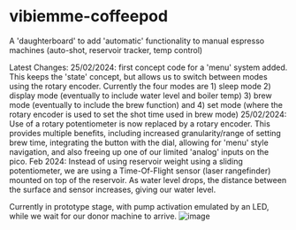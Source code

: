 # vibiemme-coffeepod
A 'daughterboard' to add 'automatic' functionality to manual espresso machines (auto-shot, reservoir tracker, temp control)

Latest Changes:
25/02/2024: first concept code for a 'menu' system added. This keeps the 'state' concept, but allows us to switch between modes using the rotary encoder. Currently the four modes are 1) sleep mode 2) display mode (eventually to include water level and boiler temp) 3) brew mode (eventually to include the brew function) and 4) set mode (where the rotary encoder is used to set the shot time used in brew mode)
25/02/2024: Use of a rotary potentiometer is now replaced by a rotary encoder. This provides multiple benefits, including increased granularity/range of setting brew time, integrating the button with the dial, allowing for 'menu' style navigation, and also freeing up one of our limited 'analog' inputs on the pico.
Feb 2024: Instead of using reservoir weight using a sliding potentiometer, we are using a Time-Of-Flight sensor (laser rangefinder) mounted on top of the reservoir. As water level drops, the distance between the surface and sensor increases, giving our water level. 

Currently in prototype stage, with pump activation emulated by an LED, while we wait for our donor machine to arrive.
![image](https://github.com/Marr0w1/vibiemme-coffeepod/assets/89231104/8534674c-b137-4569-ba6b-d84577b508cf)
